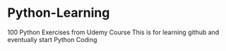 # Python-Learning
100 Python Exercises from Udemy Course
This is for learning github and eventually start Python Coding

